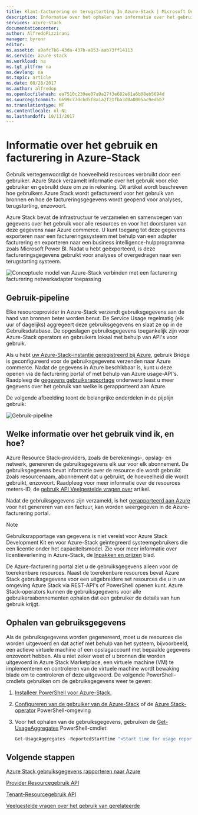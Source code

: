 ```yaml
---
title: Klant-facturering en terugstorting In Azure-Stack | Microsoft Docs
description: Informatie over het ophalen van informatie over het gebruik van de bron van Azure-Stack.
services: azure-stack
documentationcenter: 
author: AlfredoPizzirani
manager: byronr
editor: 
ms.assetid: a9afc7b6-43da-437b-a853-aab73ff14113
ms.service: azure-stack
ms.workload: na
ms.tgt_pltfrm: na
ms.devlang: na
ms.topic: article
ms.date: 08/28/2017
ms.author: alfredop
ms.openlocfilehash: ea7510c239ee07a9a27f3e682e61a6b08eb5694d
ms.sourcegitcommit: 6699c77dcbd5f8a1a2f21fba3d0a0005ac9ed6b7
ms.translationtype: MT
ms.contentlocale: nl-NL
ms.lasthandoff: 10/11/2017
---
```

# <a name="usage-and-billing-in-azure-stack"></a>Informatie over het gebruik en facturering in Azure-Stack

Gebruik vertegenwoordigt de hoeveelheid resources verbruikt door een gebruiker. Azure Stack verzamelt informatie over het gebruik voor elke gebruiker en gebruikt deze om ze in rekening. Dit artikel wordt beschreven hoe gebruikers Azure Stack wordt gefactureerd voor het gebruik van bronnen en hoe de factureringsgegevens wordt geopend voor analyses, terugstorting, enzovoort.

Azure Stack bevat de infrastructuur te verzamelen en samenvoegen van gegevens over het gebruik voor alle resources en voor het doorsturen van deze gegevens naar Azure commerce. U kunt toegang tot deze gegevens exporteren naar een factureringssysteem met behulp van een adapter facturering en exporteren naar een business intelligence-hulpprogramma zoals Microsoft Power BI. Nadat u hebt geëxporteerd, is deze factureringsgegevens gebruikt voor analyses of overgedragen naar een terugstorting systeem.

![Conceptuele model van Azure-Stack verbinden met een facturering facturering netwerkadapter toepassing](media/azure-stack-billing-and-chargeback/image1.png)

## <a name="usage-pipeline"></a>Gebruik-pipeline

Elke resourceprovider in Azure-Stack verzendt gebruiksgegevens aan de hand van bronnen beter worden benut. De Service Usage regelmatig (elk uur of dagelijks) aggregeert deze gebruiksgegevens en slaat ze op in de Gebruiksdatabase. De opgeslagen gebruiksgegevens toegankelijk zijn voor Azure-Stack operators en gebruikers lokaal met behulp van API's voor gebruik. 

Als u hebt [uw Azure-Stack-instantie geregistreerd bij Azure](azure-stack-register.md), gebruik Bridge is geconfigureerd voor de gebruiksgegevens verzenden naar Azure commerce. Nadat de gegevens in Azure beschikbaar is, kunt u deze openen via de facturering portal of met behulp van Azure usage-API's. Raadpleeg de [gegevens gebruiksrapportage](azure-stack-usage-reporting.md) onderwerp leest u meer gegevens over het gebruik van welke is gerapporteerd aan Azure. 

De volgende afbeelding toont de belangrijke onderdelen in de pijplijn gebruik:

![Gebruik-pipeline](media/azure-stack-billing-and-chargeback/usagepipeline.png)

## <a name="what-usage-information-can-i-find-and-how"></a>Welke informatie over het gebruik vind ik, en hoe?

Azure Resource Stack-providers, zoals de berekenings-, opslag- en netwerk, genereren de gebruiksgegevens elk uur voor elk abonnement. De gebruiksgegevens bevat informatie over de resource die wordt gebruikt zoals resourcenaam, abonnement dat u gebruikt, de hoeveelheid die wordt gebruikt, enzovoort. Raadpleeg voor meer informatie over de resources meters-ID, de [gebruik API Veelgestelde vragen over](azure-stack-usage-related-faq.md) artikel. 

Nadat de gebruiksgegevens zijn verzameld, is het [gerapporteerd aan Azure](azure-stack-usage-reporting.md) voor het genereren van een factuur, kan worden weergegeven in de Azure-facturering portal. 

> [!NOTE]
> Gebruiksrapportage van gegevens is niet vereist voor Azure Stack Development Kit en voor Azure-Stack geïntegreerd systeemgebruikers die een licentie onder het capaciteitsmodel. Zie voor meer informatie over licentieverlening in Azure-Stack, de [Inpakken en prijzen](https://azure.microsoft.com/mediahandler/files/resourcefiles/5bc3f30c-cd57-4513-989e-056325eb95e1/Azure-Stack-packaging-and-pricing-datasheet.pdf) blad.

De Azure-facturering portal ziet u de gebruiksgegevens alleen voor de toerekenbare resources. Naast de toerekenbare resources bevat Azure Stack gebruiksgegevens voor een uitgebreidere set resources die u in uw omgeving Azure Stack via REST-API's of PowerShell openen kunt. Azure Stack-operators kunnen de gebruiksgegevens voor alle gebruikersabonnementen ophalen dat een gebruiker de details van hun gebruik krijgt.

## <a name="retrieve-usage-information"></a>Ophalen van gebruiksgegevens

Als de gebruiksgegevens worden gegenereerd, moet u de resources die worden uitgevoerd en dat actief met behulp van het systeem, bijvoorbeeld, een actieve virtuele machine of een opslagaccount met bepaalde gegevens enzovoort hebben. Als u niet zeker weet of u bronnen die worden uitgevoerd in Azure Stack Marketplace, een virtuele machine (VM) te implementeren en controleren van de virtuele machine wordt bewaking blade om te controleren of deze uitgevoerd. De volgende PowerShell-cmdlets gebruiken om de gebruiksgegevens weer te geven:

1. [Installeer PowerShell voor Azure-Stack.](azure-stack-powershell-install.md)
2. [Configureren van de gebruiker van de Azure-Stack](user/azure-stack-powershell-configure-user.md) of de [Azure Stack-operator](azure-stack-powershell-configure-admin.md) PowerShell-omgeving 

3. Voor het ophalen van de gebruiksgegevens, gebruiken de [Get-UsageAggregates](/powershell/module/azurerm.usageaggregates/get-usageaggregates) PowerShell-cmdlet:

   ```powershell
   Get-UsageAggregates -ReportedStartTime "<Start time for usage reporting>" -ReportedEndTime "<end time for usage reporting>" -AggregationGranularity <Hourly or Daily>
   ```

## <a name="next-steps"></a>Volgende stappen

[Azure Stack gebruiksgegevens rapporteren naar Azure](azure-stack-usage-reporting.md)

[Provider Resourcegebruik API](azure-stack-provider-resource-api.md)

[Tenant-Resourcegebruik API](azure-stack-tenant-resource-usage-api.md)

[Veelgestelde vragen over het gebruik van gerelateerde](azure-stack-usage-related-faq.md)

